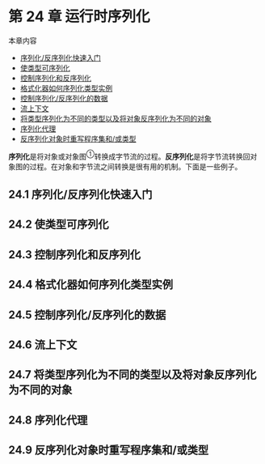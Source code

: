 # 第 24 章 运行时序列化

本章内容

* <a href="#24_1">序列化/反序列化快速入门</a>
* <a href="#24_2">使类型可序列化</a>
* <a href="#24_3">控制序列化和反序列化</a>
* <a href="#24_4">格式化器如何序列化类型实例</a>
* <a href="#24_5">控制序列化/反序列化的数据</a>
* <a href="#24_6">流上下文</a>
* <a href="#24_7">将类型序列化为不同的类型以及将对象反序列化为不同的对象</a>
* <a href="#24_8">序列化代理</a>
* <a href="#24_9">反序列化对象时重写程序集和/或类型</a>

**序列化**是将对象或对象图<sup>①</sup>转换成字节流的过程。**反序列化**是将字节流转换回对象图的过程。在对象和字节流之间转换是很有用的机制。下面是一些例子。

## <a name="24_1">24.1 序列化/反序列化快速入门</a>

## <a name="24_2">24.2 使类型可序列化</a>

## <a name="24_3">24.3 控制序列化和反序列化</a>

## <a name="24_4">24.4 格式化器如何序列化类型实例</a>

## <a name="24_5">24.5 控制序列化/反序列化的数据</a>

## <a name="24_6">24.6 流上下文</a>

## <a name="24_7">24.7 将类型序列化为不同的类型以及将对象反序列化为不同的对象</a>

## <a name="24_8">24.8 序列化代理</a>

## <a name="24_9">24.9 反序列化对象时重写程序集和/或类型</a>
